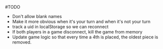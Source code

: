 #TODO
* Don't allow blank names
* Make it more obvious when it's your turn and when it's not your turn
* track a uid in localStorage so we can reconnect
* If both players in a game disconnect, kill the game from memory
* Update game logic so that every time a 4th is placed, the oldest piece is removed.